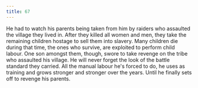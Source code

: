 ```yaml
---
title: 67
---
```


He had to watch his parents being taken from him by raiders who assaulted the village they lived in.
After they killed all women and men, they take the remaining children hostage to sell them into slavery.
Many children die during that time, the ones who survive, are exploited to perform child labour.
One son amongst them, though, swore to take revenge on the tribe who assaulted his village.
He will never forget the look of the battle standard they carried.
All the manual labour he's forced to do, he uses as training and grows stronger and stronger over the years.
Until he finally sets off to revenge his parents.
